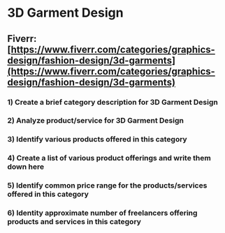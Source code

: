 # 3D Garment Design
## Fiverr: [https://www.fiverr.com/categories/graphics-design/fashion-design/3d-garments](https://www.fiverr.com/categories/graphics-design/fashion-design/3d-garments)
### 1) Create a brief category description for 3D Garment Design
### 2) Analyze product/service for 3D Garment Design
### 3) Identify various products offered in this category
### 4) Create a list of various product offerings and write them down here
### 5) Identify common price range for the products/services offered in this category
### 6) Identity approximate number of freelancers offering products and services in this category
